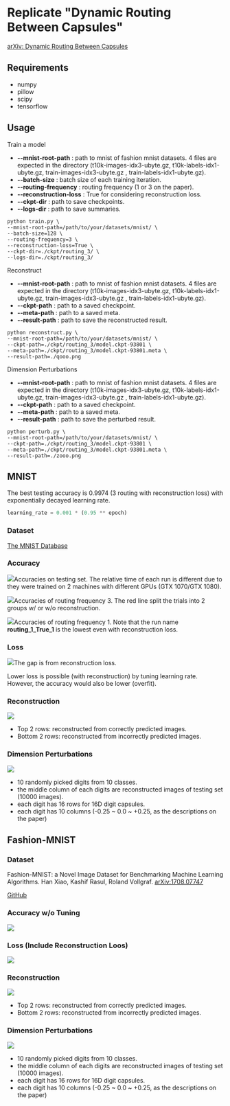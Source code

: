 # Replicate "Dynamic Routing Between Capsules"

[arXiv: Dynamic Routing Between Capsules](https://arxiv.org/abs/1710.09829)

## Requirements

- numpy
- pillow
- scipy
- tensorflow

## Usage

Train a model

- **--mnist-root-path** : path to mnist of fashion mnist datasets. 4 files are expected in the directory (t10k-images-idx3-ubyte.gz, t10k-labels-idx1-ubyte.gz, train-images-idx3-ubyte.gz , train-labels-idx1-ubyte.gz).
- **--batch-size** : batch size of each training iteration.
- **--routing-frequency** : routing frequency (1 or 3 on the paper).
- **--reconstruction-loss** : True for considering reconstruction loss.
- **--ckpt-dir** : path to save checkpoints.
- **--logs-dir** : path to save summaries.

```
python train.py \
--mnist-root-path=/path/to/your/datasets/mnist/ \
--batch-size=128 \
--routing-frequency=3 \
--reconstruction-loss=True \
--ckpt-dir=./ckpt/routing_3/ \
--logs-dir=./ckpt/routing_3/
```

Reconstruct

- **--mnist-root-path** : path to mnist of fashion mnist datasets. 4 files are expected in the directory (t10k-images-idx3-ubyte.gz, t10k-labels-idx1-ubyte.gz, train-images-idx3-ubyte.gz , train-labels-idx1-ubyte.gz).
- **--ckpt-path** : path to a saved checkpoint.
- **--meta-path** : path to a saved meta.
- **--result-path** : path to save the reconstructed result.

```
python reconstruct.py \
--mnist-root-path=/path/to/your/datasets/mnist/ \
--ckpt-path=./ckpt/routing_3/model.ckpt-93801 \
--meta-path=./ckpt/routing_3/model.ckpt-93801.meta \
--result-path=./qooo.png
```

Dimension Perturbations

- **--mnist-root-path** : path to mnist of fashion mnist datasets. 4 files are expected in the directory (t10k-images-idx3-ubyte.gz, t10k-labels-idx1-ubyte.gz, train-images-idx3-ubyte.gz , train-labels-idx1-ubyte.gz).
- **--ckpt-path** : path to a saved checkpoint.
- **--meta-path** : path to a saved meta.
- **--result-path** : path to save the perturbed result.

```
python perturb.py \
--mnist-root-path=/path/to/your/datasets/mnist/ \
--ckpt-path=./ckpt/routing_3/model.ckpt-93801 \
--meta-path=./ckpt/routing_3/model.ckpt-93801.meta \
--result-path=./zooo.png
```

## MNIST

The best testing accuracy is 0.9974 (3 routing with reconstruction loss) with exponentially decayed learning rate.

``` python
learning_rate = 0.001 * (0.95 ** epoch)
```

### Dataset

[The MNIST Database](http://yann.lecun.com/exdb/mnist/)

### Accuracy

![](/assets/capsnet_accuracies_mnist.png)Accuracies on testing set. The relative time of each run is different due to they were trained on 2 machines with different GPUs (GTX 1070/GTX 1080).

![](/assets/capsnet_accuracies_mnist_routing_3_v1.png)Accuracies of routing frequency 3. The red line split the trials into 2 groups w/ or w/o reconstruction.

![](/assets/capsnet_accuracies_mnist_routing_1_v0.png)Accuracies of routing frequency 1. Note that the run name **routing_1_True_1** is the lowest even with reconstruction loss.

### Loss

![](/assets/capsnet_loss_mnist.png)The gap is from reconstruction loss.

Lower loss is possible (with reconstruction) by tuning learning rate. However, the accuracy would also be lower (overfit).

### Reconstruction

![](/assets/capsnet_reconstruct_mnist.png)

- Top 2 rows: reconstructed from correctly predicted images.
- Bottom 2 rows: reconstructed from incorrectly predicted images.

### Dimension Perturbations

![](/assets/capsnet_dimension_perturbations_mnist.png)

* 10 randomly picked digits from 10 classes.
* the middle column of each digits are reconstructed images of testing set (10000 images).
* each digit has 16 rows for 16D digit capsules.
* each digit has 10 columns (-0.25 ~ 0.0 ~ +0.25, as the descriptions on the paper)

## Fashion-MNIST

### Dataset

Fashion-MNIST: a Novel Image Dataset for Benchmarking Machine Learning Algorithms. Han Xiao, Kashif Rasul, Roland Vollgraf. [arXiv:1708.07747](http://arxiv.org/abs/1708.07747)

[GitHub](https://github.com/zalandoresearch/fashion-mnist)

### Accuracy w/o Tuning

![](/assets/capsnet_accuracies_fashion_routing_3.png)

### Loss (Include Reconstruction Loos)

![](/assets/capsnet_loss_fashion.png)

### Reconstruction

![](/assets/capsnet_reconstruct_fashion.png)

- Top 2 rows: reconstructed from correctly predicted images.
- Bottom 2 rows: reconstructed from incorrectly predicted images.

### Dimension Perturbations

![](/assets/capsnet_dimension_perturbations_fashion.png)

* 10 randomly picked digits from 10 classes.
* the middle column of each digits are reconstructed images of testing set (10000 images).
* each digit has 16 rows for 16D digit capsules.
* each digit has 10 columns (-0.25 ~ 0.0 ~ +0.25, as the descriptions on the paper)
